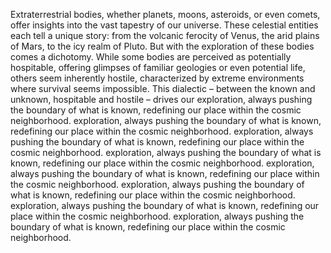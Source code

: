 
Extraterrestrial bodies, whether planets, moons, asteroids, or even comets, offer insights into the vast tapestry of our universe. These celestial entities each tell a unique story: from the volcanic ferocity of Venus, the arid plains of Mars, to the icy realm of Pluto. But with the exploration of these bodies comes a dichotomy. While some bodies are perceived as potentially hospitable, offering glimpses of familiar geologies or even potential life, others seem inherently hostile, characterized by extreme environments where survival seems impossible. This dialectic – between the known and unknown, hospitable and hostile – drives our exploration, always pushing the boundary of what is known, redefining our place within the cosmic neighborhood. exploration, always pushing the boundary of what is known, redefining our place within the cosmic neighborhood. exploration, always pushing the boundary of what is known, redefining our place within the cosmic neighborhood. exploration, always pushing the boundary of what is known, redefining our place within the cosmic neighborhood. exploration, always pushing the boundary of what is known, redefining our place within the cosmic neighborhood. exploration, always pushing the boundary of what is known, redefining our place within the cosmic neighborhood. exploration, always pushing the boundary of what is known, redefining our place within the cosmic neighborhood. exploration, always pushing the boundary of what is known, redefining our place within the cosmic neighborhood.

